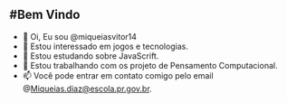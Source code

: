 #Bem Vindo
---

- 👋 Oi, Eu sou @miqueiasvitor14
- 👀 Estou interessado em jogos e tecnologias.
- 🌱 Estou estudando sobre JavaScrift.
- 💞️ Estou trabalhando com os projeto de Pensamento Computacional.
- 📫 Você pode entrar em contato comigo pelo email @Miqueias.diaz@escola.pr.gov.br.

<!---
miqueiasvitor14/miqueiasvitor14 is a ✨ special ✨ repository because its `README.md` (this file) appears on your GitHub profile.
You can click the Preview link to take a look at your changes.
--->
